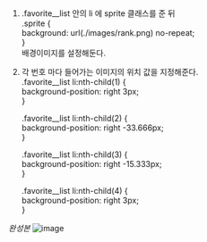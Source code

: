<!-- sprite 이미지 --><br><br>

1. .favorite__list 안의 li 에 sprite 클래스를 준 뒤 <br>
    .sprite {<br>
      background: url(./images/rank.png) no-repeat;<br>
    }<br>
    배경이미지를 설정해둔다.<br>

2. 각 번호 마다 들어가는 이미지의 위치 값을 지정해준다.<br>
   .favorite__list li:nth-child(1) {<br>
    background-position: right 3px;<br>
  }<br>

      .favorite__list li:nth-child(2) {<br>
        background-position: right -33.666px;<br>
      }<br>


      .favorite__list li:nth-child(3) {<br>
        background-position: right -15.333px;<br>
      }<br>


      .favorite__list li:nth-child(4) {<br>
        background-position: right 3px;<br>
      }<br>

*완성본*
![image](https://github.com/seonyeongyoon/home-work/assets/66238849/b9b6dc5e-2010-4f2e-9bba-045cde7b3f85)
